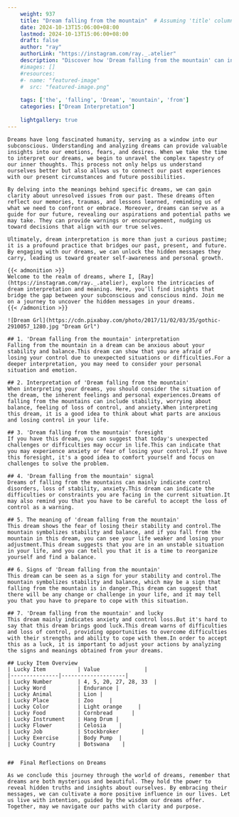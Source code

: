```yaml
---
    weight: 937
    title: "Dream falling from the mountain"  # Assuming 'title' column exists
    date: 2024-10-13T15:06:00+08:00
    lastmod: 2024-10-13T15:06:00+08:00
    draft: false
    author: "ray"
    authorLink: "https://instagram.com/ray._.atelier"
    description: "Discover how 'Dream falling from the mountain' can interpret your future and uncover its significant meanings in your life."
    #images: []
    #resources:
    #- name: "featured-image"
    #  src: "featured-image.png"
    
    tags: ['the', 'falling', 'Dream', 'mountain', 'from']
    categories: ["Dream Interpretation"]
    
    lightgallery: true
---
```

    
    Dreams have long fascinated humanity, serving as a window into our subconscious. Understanding and analyzing dreams can provide valuable insights into our emotions, fears, and desires. When we take the time to interpret our dreams, we begin to unravel the complex tapestry of our inner thoughts. This process not only helps us understand ourselves better but also allows us to connect our past experiences with our present circumstances and future possibilities.
    
    By delving into the meanings behind specific dreams, we can gain clarity about unresolved issues from our past. These dreams often reflect our memories, traumas, and lessons learned, reminding us of what we need to confront or embrace. Moreover, dreams can serve as a guide for our future, revealing our aspirations and potential paths we may take. They can provide warnings or encouragement, nudging us toward decisions that align with our true selves.
    
    Ultimately, dream interpretation is more than just a curious pastime; it is a profound practice that bridges our past, present, and future. By engaging with our dreams, we can unlock the hidden messages they carry, leading us toward greater self-awareness and personal growth.
    
    {{< admonition >}}
    Welcome to the realm of dreams, where I, [Ray](https://instagram.com/ray._.atelier), explore the intricacies of dream interpretation and meaning. Here, you’ll find insights that bridge the gap between your subconscious and conscious mind. Join me on a journey to uncover the hidden messages in your dreams.
    {{< /admonition >}}
    
    ![Dream Grl](https://cdn.pixabay.com/photo/2017/11/02/03/35/gothic-2910057_1280.jpg "Dream Grl")
    
    ## 1. 'Dream falling from the mountain' interpretation
    Falling from the mountain in a dream can be anxious about your stability and balance.This dream can show that you are afraid of losing your control due to unexpected situations or difficulties.For a deeper interpretation, you may need to consider your personal situation and emotion.
    
    ## 2. Interpretation of 'Dream falling from the mountain'
    When interpreting your dreams, you should consider the situation of the dream, the inherent feelings and personal experiences.Dreams of falling from the mountains can include stability, worrying about balance, feeling of loss of control, and anxiety.When interpreting this dream, it is a good idea to think about what parts are anxious and losing control in your life.
    
    ## 3. 'Dream falling from the mountain' foresight
    If you have this dream, you can suggest that today's unexpected challenges or difficulties may occur in life.This can indicate that you may experience anxiety or fear of losing your control.If you have this foresight, it's a good idea to comfort yourself and focus on challenges to solve the problem.
    
    ## 4. 'Dream falling from the mountain' signal
    Dreams of falling from the mountains can mainly indicate control disorders, loss of stability, anxiety.This dream can indicate the difficulties or constraints you are facing in the current situation.It may also remind you that you have to be careful to accept the loss of control as a warning.
    
    ## 5. The meaning of 'dream falling from the mountain'
    This dream shows the fear of losing their stability and control.The mountain symbolizes stability and balance, and if you fall from the mountain in this dream, you can see your life weaker and losing your adjustment.This dream suggests that you are in an unstable situation in your life, and you can tell you that it is a time to reorganize yourself and find a balance.
    
    ## 6. Signs of 'Dream falling from the mountain'
    This dream can be seen as a sign for your stability and control.The mountain symbolizes stability and balance, which may be a sign that falling from the mountain is in danger.This dream can suggest that there will be any change or challenge in your life, and it may tell you that you have to prepare to cope with this situation.
    
    ## 7. 'Dream falling from the mountain' and lucky
    This dream mainly indicates anxiety and control loss.But it's hard to say that this dream brings good luck.This dream warns of difficulties and loss of control, providing opportunities to overcome difficulties with their strengths and ability to cope with them.In order to accept this as a luck, it is important to adjust your actions by analyzing the signs and meanings obtained from your dreams.
    
    ## Lucky Item Overview
    | Lucky Item          | Value              |
    |---------------|--------------------|
    | Lucky Number        | 4, 5, 20, 27, 28, 33  |
    | Lucky Word          | Endurance |
    | Lucky Animal        | Lion |
    | Lucky Place         | Zoo     |
    | Lucky Color         | Light orange     |
    | Lucky Food          | Cornbread      |
    | Lucky Instrument    | Hang Drum |
    | Lucky Flower        | Celosia    |
    | Lucky Job           | Stockbroker       |
    | Lucky Exercise      | Body Pump  |
    | Lucky Country       | Botswana    |
    
    
    ##  Final Reflections on Dreams
    
    As we conclude this journey through the world of dreams, remember that dreams are both mysterious and beautiful. They hold the power to reveal hidden truths and insights about ourselves. By embracing their messages, we can cultivate a more positive influence in our lives. Let us live with intention, guided by the wisdom our dreams offer. Together, may we navigate our paths with clarity and purpose.
    